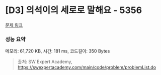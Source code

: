 # [D3] 의석이의 세로로 말해요 - 5356 

[문제 링크](https://swexpertacademy.com/main/code/problem/problemDetail.do?contestProbId=AWVWgkP6sQ0DFAUO) 

### 성능 요약

메모리: 61,720 KB, 시간: 181 ms, 코드길이: 350 Bytes



> 출처: SW Expert Academy, https://swexpertacademy.com/main/code/problem/problemList.do